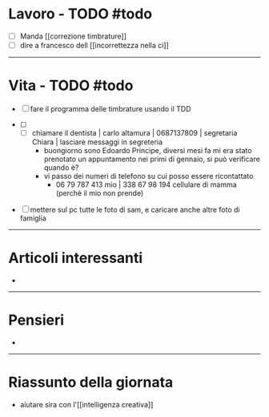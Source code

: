 # Lavoro - TODO #todo 
- [ ]  Manda [[correzione timbrature]]
- [ ] dire a francesco dell [[incorrettezza nella ci]]

---

# Vita - TODO #todo 
- [ ] fare il programma delle timbrature usando il TDD
- [ ] - [ ] chiamare il dentista | carlo altamura | 0687137809 | segretaria Chiara | lasciare messaggi in segreteria
    - buongiorno sono Edoardo Principe, diversi mesi fa mi era stato prenotato un appuntamento nei primi di gennaio, si può verificare quando è? 
    - vi passo dei numeri di telefono su cui posso essere ricontattato
        - 06 79 787 413 mio | 338 67 98 194 cellulare di mamma (perchè il mio non prende)
- [ ] mettere sul pc tutte le foto di sam, e caricare anche altre foto di famiglia


---

# Articoli interessanti
- 

---

# Pensieri
- 

---

# Riassunto della giornata
- aiutare sira con l'[[intelligenza creativa]]